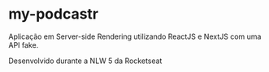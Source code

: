# my-podcastr
Aplicação em Server-side Rendering utilizando ReactJS e NextJS com uma API fake.

Desenvolvido durante a NLW 5 da Rocketseat
